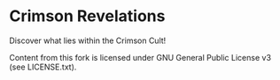 # Crimson Revelations
Discover what lies within the Crimson Cult!



Content from this fork is licensed under GNU General Public License v3 (see LICENSE.txt).

